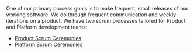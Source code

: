 One of our primary process goals is to make frequent, small releases of our working software. We do through frequent communication and weekly iterations on a product. We have two scrum processes tailored for Product and Platform development teams:

- [Product Scrum Ceremonies](https://docs.google.com/document/d/1Nc3hAUJbfNVYIwwPdAh7cCgbNQxbpyzGWMaX9CqzyC0/edit#heading=h.aw40qdtqf391)
- [Platform Scrum Ceremonies](https://docs.google.com/document/d/1_-fK8ZkDJIsZY_Ftus_g8dRKtvslHWm6j33by5EhIQo/edit#heading=h.aw40qdtqf391)
